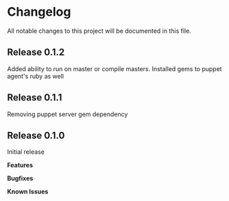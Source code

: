 # Changelog

All notable changes to this project will be documented in this file.

## Release 0.1.2
Added ability to run on master or compile masters.
Installed gems to puppet agent's ruby as well

## Release 0.1.1
Removing puppet server gem dependency

## Release 0.1.0
Initial release

**Features**

**Bugfixes**

**Known Issues**
